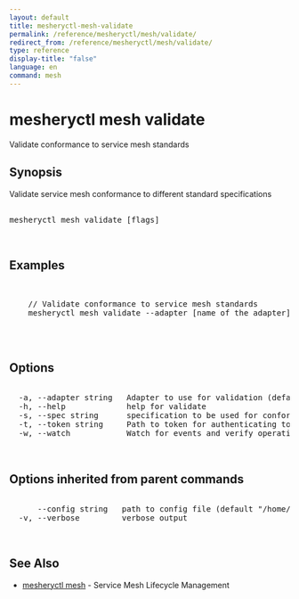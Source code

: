 ```yaml
---
layout: default
title: mesheryctl-mesh-validate
permalink: /reference/mesheryctl/mesh/validate/
redirect_from: /reference/mesheryctl/mesh/validate/
type: reference
display-title: "false"
language: en
command: mesh
---
```


# mesheryctl mesh validate

Validate conformance to service mesh standards

## Synopsis

Validate service mesh conformance to different standard specifications

<pre class='codeblock-pre'>
<div class='codeblock'>
mesheryctl mesh validate [flags]

</div>
</pre> 

## Examples

<pre class='codeblock-pre'>
<div class='codeblock'>

	// Validate conformance to service mesh standards
	mesheryctl mesh validate --adapter [name of the adapter] --tokenPath [path to token for authentication] --spec [specification to be used for conformance test] --namespace [namespace to be used]
	

</div>
</pre> 

## Options

<pre class='codeblock-pre'>
<div class='codeblock'>
  -a, --adapter string   Adapter to use for validation (default "meshery-osm")
  -h, --help             help for validate
  -s, --spec string      specification to be used for conformance test (default "smi")
  -t, --token string     Path to token for authenticating to Meshery API
  -w, --watch            Watch for events and verify operation (in beta testing)

</div>
</pre>

## Options inherited from parent commands

<pre class='codeblock-pre'>
<div class='codeblock'>
      --config string   path to config file (default "/home/admin-pc/.meshery/config.yaml")
  -v, --verbose         verbose output

</div>
</pre>

## See Also

* [mesheryctl mesh](mesh/)	 - Service Mesh Lifecycle Management

